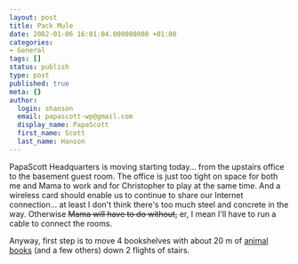 ```yaml
---
layout: post
title: Pack Mule
date: 2002-01-06 16:01:04.000000000 +01:00
categories:
- General
tags: []
status: publish
type: post
published: true
meta: {}
author:
  login: shanson
  email: papascott-wp@gmail.com
  display_name: PapaScott
  first_name: Scott
  last_name: Hanson
---
```

<p>PapaScott Headquarters is moving starting today... from the upstairs office to the basement guest room. The office is just too tight on space for both me and Mama to work and for Christopher to play at the same time. And a wireless card should enable us to continue to share our Internet connection... at least I don't think there's too much steel and concrete in the way. Otherwise <span style="text-decoration: line-through;">Mama will have to do without,</span> er, I mean I'll have to run a cable to connect the rooms.</p>
<p>Anyway, first step is to move 4 bookshelves with about 20 m of <a href="http://www.ora.com">animal books</a> (and a few others) down 2 flights of stairs.</p>

